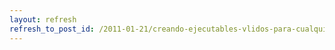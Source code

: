 ```yaml
---
layout: refresh
refresh_to_post_id: /2011-01-21/creando-ejecutables-vlidos-para-cualquier-psp-como-sony.html
---
```

